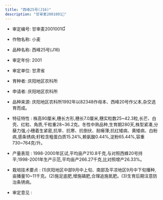 ```yaml
---
title: "西峰25号(J16)"
description: "甘审麦2001001"
---
```

* 审定编号:  甘审麦2001001

*  作物名称:  小麦

*  品种名称:  西峰25号(J16)

*  审定年份:  2001

*  审定单位:  甘肃省

* 育种者:  庆阳地区农科所

*  申请者:  庆阳地区农科所

*  品种来源:  庆阳地区农科所1992年以82348作母本、西峰20号作父本,杂交选育而成。

*  特征特性 : 
株高90厘米,穗长方形,穗长7.0厘米,穗实粒数25~42.3粒,长芒、白壳、红粒、角质,千粒重28~36.2克。冬性中熟品种,生育期280天,株型紧凑,分蘖力强,小穗着生紧密,抗旱、抗寒、抗倒伏、耐瘠薄;抗红矮病、黄矮病、白粉病,感条锈病;籽粒含粗蛋白质15.24%,赖氨酸0.44%,淀粉65.44%,容重730~764克/升。
 
*  产量表现 : 
1998-2000年区试,平均亩产210.8千克,与对照西蜂20号持平;1998-2001年生产示范,平均亩产266.27千克,比对照增产26.33%。

*  栽培技术要点 : 
(1)庆阳地区中部9月中上旬、南部及平凉地区9月中下旬播种,亩播量10~11千克。(2)施足底肥,增施磷肥,合理追施氮肥。(3)生育后期注意防治条锈病。

*  审定意见 : 

